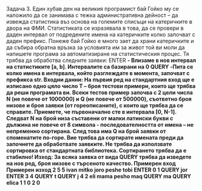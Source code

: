 Задача 3. Един хубав ден на великия програмист бай Гойко му се наложило да се занимава с тежка административна дейност – да извежда статистика въз основа на големите списъци на катеричките в двора на ФМИ. Статистиката се изразявала в това, да се провери в даден интервал от подредените имена на катеричките колко започват с даден префикс. Понеже бай Гойко е много зает да храни катеричките и да събира обратна връзка за условията им за живот той ви моли да напишете програма за автоматизиране на статистическия процес. Тя трябва да обработва следните заявки:
ENTER <a> <b> - Влизаме в нов интервал на статистиките [a, b]. Интервалите са базирани на 0
QUERY <str>-Пита се колко имена в интервала, който разглеждате в момента, започват с префикса str.
Входни данни:
На първия ред на стандартния вход ще е изписано едно цяло число Т – броя тестови примери, които ще трябва да реши програмата ви. Всеки тестов пример започва с 2 цели числа N (не повече от 1000000) и Q (не повече от 500000), съответно броя низове и броя заявки (от гореописаните), с които ще трябва да се справите. Приемете, че първоначално сте в интервала [0, N-1]. Следват N на брой низа съставени от малки латински букви с дължина не повече от 8 символа - последователността от имена – не непременно сортирана. След това има Q на брой заявки от споменатите по-горе. Вие трябва да сортирате имената преди да започнете да обработвате заявките. Не трябва да използвате сортировка от стандартната библиотека. Сортирането трябва да е стабилно!
Изход:
За всяка заявка от вида QUERY трябва да изведете на нов ред, броя низове с търсеното качество.
Примерен вход
Примерен изход
2
5 5
ivan mitko joro peshe tobi
ENTER 0 1
QUERY jor
ENTER 3 4
QUERY t
QUERY j
4 2
eli mama pesho maq
QUERY ma
QUERY elica
1
1
0
2
0